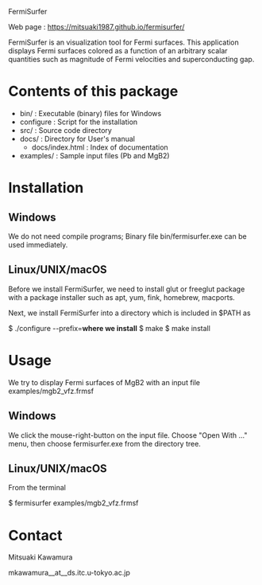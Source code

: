 FermiSurfer

Web page : https://mitsuaki1987.github.io/fermisurfer/

FermiSurfer is an visualization tool for Fermi surfaces.
This application displays Fermi surfaces colored as a function of an arbitrary
scalar quantities such as magnitude of Fermi velocities and superconducting gap.

# Contents of this package

 * bin/ : Executable (binary) files for Windows
 * configure : Script for the installation
 * src/ : Source code directory
 * docs/ : Directory for User's manual
   * docs/index.html : Index of documentation
 * examples/ : Sample input files (Pb and MgB2)

# Installation

## Windows

We do not need compile programs;
Binary file bin/fermisurfer.exe can be used immediately.

## Linux/UNIX/macOS

Before we install FermiSurfer, we need to install glut or freeglut package
with a package installer such as apt, yum, fink, homebrew, macports.

Next, we install FermiSurfer into a directory which is included in $PATH as

$ ./configure --prefix=**where we install**
$ make
$ make install

# Usage

We try to display Fermi surfaces of MgB2 with an input file examples/mgb2_vfz.frmsf

## Windows

We click the mouse-right-button on the input file. Choose "Open With ..." menu,
then choose fermisurfer.exe from the directory tree.

## Linux/UNIX/macOS

From the terminal

$ fermisurfer examples/mgb2_vfz.frmsf

# Contact

Mitsuaki Kawamura

mkawamura__at__ds.itc.u-tokyo.ac.jp
